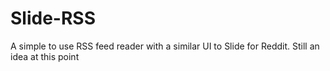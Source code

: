 # Slide-RSS
A simple to use RSS feed reader with a similar UI to Slide for Reddit. Still an idea at this point
